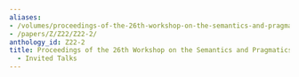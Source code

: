 ```yaml
---
aliases:
- /volumes/proceedings-of-the-26th-workshop-on-the-semantics-and-pragmatics-of-dialogue-invited-talks/
- /papers/Z/Z22/Z22-2/
anthology_id: Z22-2
title: Proceedings of the 26th Workshop on the Semantics and Pragmatics of Dialogue
  - Invited Talks
---
```


